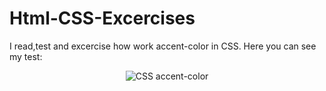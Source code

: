# Html-CSS-Excercises
I read,test and excercise how work accent-color in CSS. Here you can see my test:

<center><img src="https://github.com/kadoubleU/Html-CSS-Excercises/blob/main/00.cssPropertiesExcercise/02.baccent-color/result.JPG" alt="CSS accent-color"></center>
